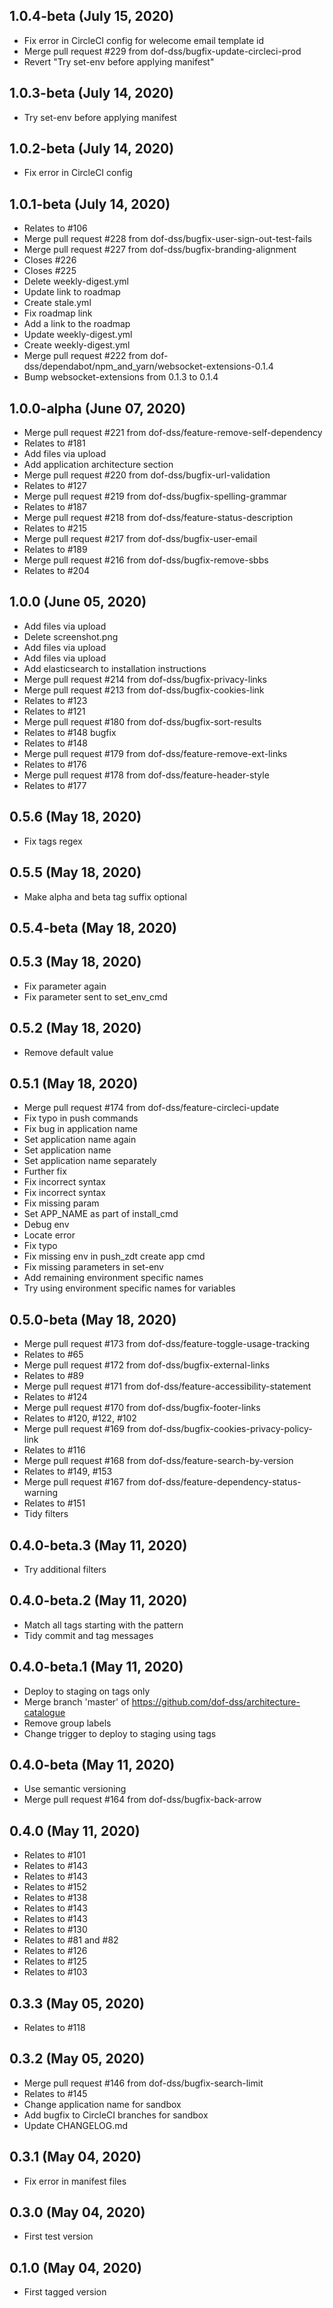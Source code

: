 ## 1.0.4-beta (July 15, 2020)
  - Fix error in CircleCI config for welecome email template id
  - Merge pull request #229 from dof-dss/bugfix-update-circleci-prod
  - Revert "Try set-env before applying manifest"

## 1.0.3-beta (July 14, 2020)
  - Try set-env before applying manifest

## 1.0.2-beta (July 14, 2020)
  - Fix error in CircleCI config

## 1.0.1-beta (July 14, 2020)
  - Relates to #106
  - Merge pull request #228 from dof-dss/bugfix-user-sign-out-test-fails
  - Merge pull request #227 from dof-dss/bugfix-branding-alignment
  - Closes #226
  - Closes #225
  - Delete weekly-digest.yml
  - Update link to roadmap
  - Create stale.yml
  - Fix roadmap link
  - Add a link to the roadmap
  - Update weekly-digest.yml
  - Create weekly-digest.yml
  - Merge pull request #222 from dof-dss/dependabot/npm_and_yarn/websocket-extensions-0.1.4
  - Bump websocket-extensions from 0.1.3 to 0.1.4

## 1.0.0-alpha (June 07, 2020)
  - Merge pull request #221 from dof-dss/feature-remove-self-dependency
  - Relates to #181
  - Add files via upload
  - Add application architecture section
  - Merge pull request #220 from dof-dss/bugfix-url-validation
  - Relates to #127
  - Merge pull request #219 from dof-dss/bugfix-spelling-grammar
  - Relates to #187
  - Merge pull request #218 from dof-dss/feature-status-description
  - Relates to #215
  - Merge pull request #217 from dof-dss/bugfix-user-email
  - Relates to #189
  - Merge pull request #216 from dof-dss/bugfix-remove-sbbs
  - Relates to #204

## 1.0.0 (June 05, 2020)
  - Add files via upload
  - Delete screenshot.png
  - Add files via upload
  - Add files via upload
  - Add elasticsearch to installation instructions
  - Merge pull request #214 from dof-dss/bugfix-privacy-links
  - Merge pull request #213 from dof-dss/bugfix-cookies-link
  - Relates to #123
  - Relates to #121
  - Merge pull request #180 from dof-dss/bugfix-sort-results
  - Relates to #148 bugfix
  - Relates to #148
  - Merge pull request #179 from dof-dss/feature-remove-ext-links
  - Relates to #176
  - Merge pull request #178 from dof-dss/feature-header-style
  - Relates to #177

## 0.5.6 (May 18, 2020)
  - Fix tags regex

## 0.5.5 (May 18, 2020)
  - Make alpha and beta tag suffix optional

## 0.5.4-beta (May 18, 2020)


## 0.5.3 (May 18, 2020)
  - Fix parameter again
  - Fix parameter sent to set_env_cmd

## 0.5.2 (May 18, 2020)
  - Remove default value

## 0.5.1 (May 18, 2020)
  - Merge pull request #174 from dof-dss/feature-circleci-update
  - Fix typo in push commands
  - Fix bug in application name
  - Set application name again
  - Set application name
  - Set application name separately
  - Further fix
  - Fix incorrect syntax
  - Fix incorrect syntax
  - Fix missing param
  - Set APP_NAME as part of install_cmd
  - Debug env
  - Locate error
  - Fix typo
  - Fix missing env in push_zdt create app cmd
  - Fix missing parameters in set-env
  - Add remaining environment specific names
  - Try using environment specific names for variables

## 0.5.0-beta (May 18, 2020)
  - Merge pull request #173 from dof-dss/feature-toggle-usage-tracking
  - Relates to #65
  - Merge pull request #172 from dof-dss/bugfix-external-links
  - Relates to #89
  - Merge pull request #171 from dof-dss/feature-accessibility-statement
  - Relates to #124
  - Merge pull request #170 from dof-dss/bugfix-footer-links
  - Relates to #120, #122, #102
  - Merge pull request #169 from dof-dss/bugfix-cookies-privacy-policy-link
  - Relates to #116
  - Merge pull request #168 from dof-dss/feature-search-by-version
  - Relates to #149, #153
  - Merge pull request #167 from dof-dss/feature-dependency-status-warning
  - Relates to #151
  - Tidy filters

## 0.4.0-beta.3 (May 11, 2020)
  - Try additional filters

## 0.4.0-beta.2 (May 11, 2020)
  - Match all tags starting with the pattern
  - Tidy commit and tag messages

## 0.4.0-beta.1 (May 11, 2020)
  - Deploy to staging on tags only
  - Merge branch 'master' of https://github.com/dof-dss/architecture-catalogue
  - Remove group labels
  - Change trigger to deploy to staging using tags

## 0.4.0-beta (May 11, 2020)
  - Use semantic versioning
  - Merge pull request #164 from dof-dss/bugfix-back-arrow

## 0.4.0 (May 11, 2020)
  - Relates to #101
  - Relates to #143
  - Relates to #143
  - Relates to #152
  - Relates to #138
  - Relates to #143
  - Relates to #143
  - Relates to #130
  - Relates to #81 and #82
  - Relates to #126
  - Relates to #125
  - Relates to #103

## 0.3.3 (May 05, 2020)
  - Relates to #118

## 0.3.2 (May 05, 2020)
  - Merge pull request #146 from dof-dss/bugfix-search-limit
  - Relates to #145
  - Change application name for sandbox
  - Add bugfix to CircleCI branches for sandbox
  - Update CHANGELOG.md

## 0.3.1 (May 04, 2020)
  - Fix error in manifest files

## 0.3.0 (May 04, 2020)
  - First test version

## 0.1.0 (May 04, 2020)
  - First tagged version
